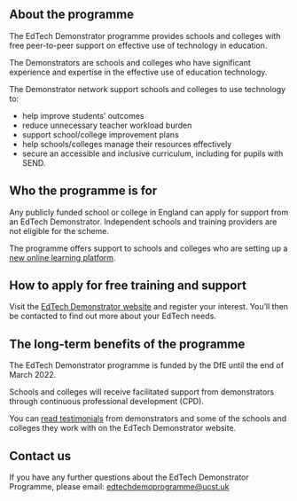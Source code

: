 ## About the programme

The EdTech Demonstrator programme provides schools and colleges with free peer-to-peer 
support on effective use of technology in education.

The Demonstrators are schools and colleges who have significant experience and 
expertise in the effective use of education technology.

The Demonstrator network support schools and colleges to use technology to:

* help improve students&rsquo; outcomes
* reduce unnecessary teacher workload burden
* support school/college improvement plans
* help schools/colleges manage their resources effectively
* secure an accessible and inclusive curriculum, including for pupils with SEND.

## Who the programme is for

Any publicly funded school or college in England can apply for support from an EdTech 
Demonstrator. Independent schools and training providers are not eligible for the scheme.

The programme offers support to schools and colleges who are setting up a
[new online learning platform](/digital-platforms).

## How to apply for free training and support

Visit the [EdTech Demonstrator website](https://edtechdemo.ucst.uk/) and register your interest. You&rsquo;ll then be
contacted to find out more about your EdTech needs.

## The long-term benefits of the programme

The EdTech Demonstrator programme is funded by the DfE until the end of March 2022.

Schools and colleges will receive facilitated support from demonstrators through
continuous professional development (CPD).

You can [read testimonials](https://edtechdemo.ucst.uk/testimonials) from demonstrators and some of the
schools and colleges they work with on the EdTech Demonstrator website.

## Contact us

If you have any further questions about the EdTech Demonstrator Programme, please 
email: [edtechdemoprogramme@ucst.uk](mailto:edtechdemoprogramme@ucst.uk)
